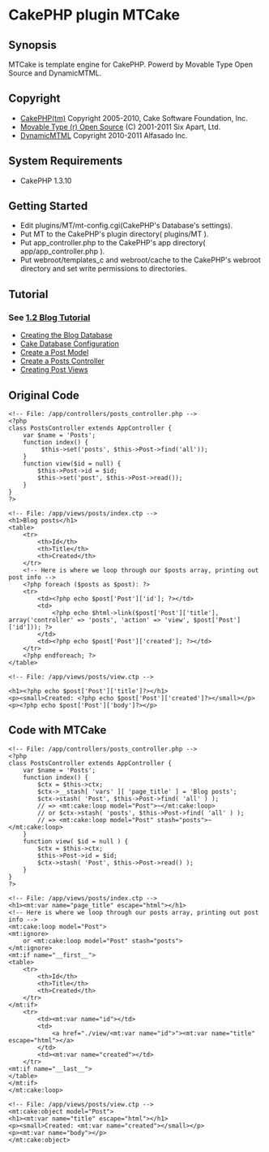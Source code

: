 # CakePHP plugin MTCake

## Synopsis

MTCake is template engine for CakePHP. Powerd by Movable Type Open Source and DynamicMTML.

## Copyright
+ [CakePHP(tm)](http://cakephp.org) Copyright 2005-2010, Cake Software Foundation, Inc.
+ [Movable Type (r) Open Source](https://github.com/movabletype/movabletype) (C) 2001-2011 Six Apart, Ltd.
+ [DynamicMTML](https://github.com/alfasado/DynamicMTML) Copyright 2010-2011 Alfasado Inc.

## System Requirements

+ CakePHP 1.3.10


## Getting Started
+ Edit plugins/MT/mt-config.cgi(CakePHP's Database's settings).
+ Put MT to the CakePHP's plugin directory( plugins/MT ).
+ Put app\_controller.php to the CakePHP's app directory( app/app\_controller.php ).
+ Put webroot/templates\_c and webroot/cache to the CakePHP's webroot directory and set write permissions to directories.


## Tutorial
### See [1.2 Blog Tutorial](http://book.cakephp.org/view/219/Blog)

+ [Creating the Blog Database](http://book.cakephp.org/view/330/Creating-the-Blog-Database)
+ [Cake Database Configuration](http://book.cakephp.org/view/331/Cake-Database-Configuration)
+ [Create a Post Model](http://book.cakephp.org/view/334/Create-a-Post-Model)
+ [Create a Posts Controller](http://book.cakephp.org/view/335/Create-a-Posts-Controller)
+ [Creating Post Views](http://book.cakephp.org/view/336/Creating-Post-Views)


## Original Code
    <!-- File: /app/controllers/posts_controller.php -->
    <?php
    class PostsController extends AppController {
        var $name = 'Posts';
        function index() {
             $this->set('posts', $this->Post->find('all'));
        }
        function view($id = null) {
            $this->Post->id = $id;
            $this->set('post', $this->Post->read());
        }
    }
    ?>

    <!-- File: /app/views/posts/index.ctp -->
    <h1>Blog posts</h1>
    <table>
        <tr>
            <th>Id</th>
            <th>Title</th>
            <th>Created</th>
        </tr>
        <!-- Here is where we loop through our $posts array, printing out post info -->
        <?php foreach ($posts as $post): ?>
        <tr>
            <td><?php echo $post['Post']['id']; ?></td>
            <td>
                <?php echo $html->link($post['Post']['title'], 
    array('controller' => 'posts', 'action' => 'view', $post['Post']['id'])); ?>
            </td>
            <td><?php echo $post['Post']['created']; ?></td>
        </tr>
        <?php endforeach; ?>
    </table>

    <!-- File: /app/views/posts/view.ctp -->

    <h1><?php echo $post['Post']['title']?></h1>
    <p><small>Created: <?php echo $post['Post']['created']?></small></p>
    <p><?php echo $post['Post']['body']?></p>

## Code with MTCake
    <!-- File: /app/controllers/posts_controller.php -->
    <?php
    class PostsController extends AppController {
        var $name = 'Posts';
        function index() {
            $ctx = $this->ctx;
            $ctx->__stash[ 'vars' ][ 'page_title' ] = 'Blog posts';
            $ctx->stash( 'Post', $this->Post->find( 'all' ) );
            // => <mt:cake:loop model="Post">~</mt:cake:loop>
            // or $ctx->stash( 'posts', $this->Post->find( 'all' ) ); 
            // => <mt:cake:loop model="Post" stash="posts">~</mt:cake:loop>
        }
        function view( $id = null ) {
            $ctx = $this->ctx;
            $this->Post->id = $id;
            $ctx->stash( 'Post', $this->Post->read() );
        }
    }
    ?>

    <!-- File: /app/views/posts/index.ctp -->
    <h1><mt:var name="page_title" escape="html"></h1>
    <!-- Here is where we loop through our posts array, printing out post info -->
    <mt:cake:loop model="Post">
    <mt:ignore>
        or <mt:cake:loop model="Post" stash="posts">
    </mt:ignore>
    <mt:if name="__first__">
    <table>
        <tr>
            <th>Id</th>
            <th>Title</th>
            <th>Created</th>
        </tr>
    </mt:if>
        <tr>
            <td><mt:var name="id"></td>
            <td>
                <a href="./view/<mt:var name="id">"><mt:var name="title" escape="html"></a>
            </td>
            <td><mt:var name="created"></td>
        </tr>
    <mt:if name="__last__">
    </table>
    </mt:if>
    </mt:cake:loop>

    <!-- File: /app/views/posts/view.ctp -->
    <mt:cake:object model="Post">
    <h1><mt:var name="title" escape="html"></h1>
    <p><small>Created: <mt:var name="created"></small></p>
    <p><mt:var name="body"></p>
    </mt:cake:object>